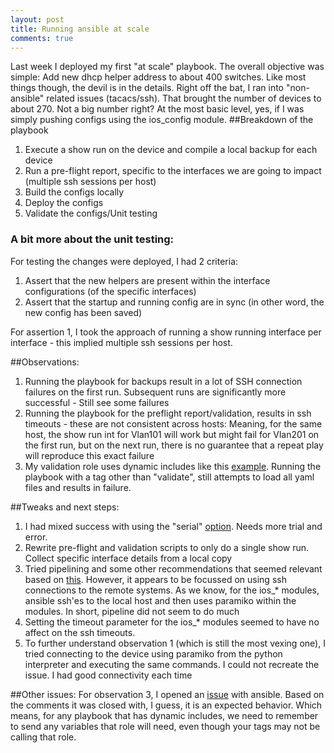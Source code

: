 ```yaml
---
layout: post
title: Running ansible at scale
comments: true
---
```

Last week I deployed my first "at scale" playbook. The overall objective was simple: Add new dhcp helper address to about 400 switches. 
Like most things though, the devil is in the details. Right off the bat, I ran into "non-ansible" related issues (tacacs/ssh).
That brought the number of devices to about 270. Not a big number right? At the most basic level, yes, if I was simply pushing configs using the ios\_config
module.
##Breakdown of the playbook
1. Execute a show run on the device and compile a local backup for each device
2. Run a pre-flight report, specific to the interfaces we are going to impact (multiple ssh sessions per host)
3. Build the configs locally
4. Deploy the configs
5. Validate the configs/Unit testing

### A bit more about the unit testing:
For testing the changes were deployed, I had 2 criteria:

1. Assert that the new helpers are present within the interface configurations (of the specific interfaces)
2. Assert that the startup and running config are in sync (in other word, the new config has been saved)

For assertion 1, I took the approach of running a show running interface per interface - this implied multiple ssh sessions per host.

##Observations:
1. Running the playbook for backups result in a lot of SSH connection failures on the first run. Subsequent runs are significantly more successful - Still see some failures
2. Running the playbook for the preflight report/validation, results in ssh timeouts - these are not consistent across hosts: Meaning, for the same host, the show run int
 for Vlan101 will work but might fail for Vlan201 on the first run, but on the next run, there is no guarantee that a repeat play will reproduce this exact failure 
3. My validation role uses dynamic includes like this [example](https://github.com/termlen0/ansible_dynamic_include_bug_demo). Running the playbook with a tag other
than "validate", still attempts to load all yaml files and results in failure.

##Tweaks and next steps:
1. I had mixed success with using the "serial" [option](http://docs.ansible.com/ansible/playbooks_delegation.html#rolling-update-batch-size). Needs more trial and error. 
2. Rewrite pre-flight and validation scripts to only do a single show run. Collect specific interface details from a local copy
3. Tried pipelining and some other recommendations that seemed relevant based on [this](https://www.ansible.com/blog/ansible-performance-tuning). 
However, it appears to be focussed on using ssh connections to the remote systems. As we know, for the ios\_\* modules, ansible ssh'es to the local host and then uses paramiko
within the modules. In short, pipeline did not seem to do much 
4. Setting the timeout parameter for the ios\_\* modules seemed to have no affect on the ssh timeouts. 
5. To further understand observation 1 (which is still the most vexing one), I tried connecting to the device using paramiko from the python interpreter and executing 
the same commands. I could not recreate the issue. I had good connectivity each time

##Other issues:
For observation 3, I opened an [issue](https://github.com/ansible/ansible/issues/19345) with ansible. Based on the comments it was closed with, I guess, it is an expected
behavior. Which means, for any playbook that has dynamic includes, we need to remember to send any variables that role will need, even though your tags may not be calling
that role.


